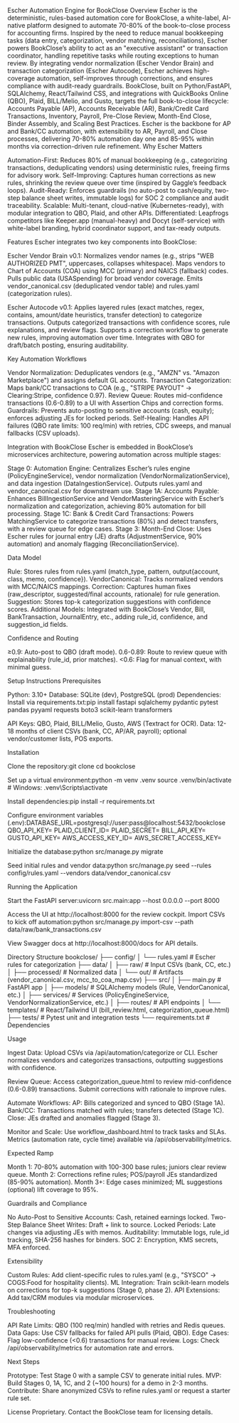 Escher Automation Engine for BookClose
Overview
Escher is the deterministic, rules-based automation core for BookClose, a white-label, AI-native platform designed to automate 70-80% of the book-to-close process for accounting firms. Inspired by the need to reduce manual bookkeeping tasks (data entry, categorization, vendor matching, reconciliations), Escher powers BookClose’s ability to act as an "executive assistant" or transaction coordinator, handling repetitive tasks while routing exceptions to human review. By integrating vendor normalization (Escher Vendor Brain) and transaction categorization (Escher Autocode), Escher achieves high-coverage automation, self-improves through corrections, and ensures compliance with audit-ready guardrails.
BookClose, built on Python/FastAPI, SQLAlchemy, React/Tailwind CSS, and integrations with QuickBooks Online (QBO), Plaid, BILL/Melio, and Gusto, targets the full book-to-close lifecycle: Accounts Payable (AP), Accounts Receivable (AR), Bank/Credit Card Transactions, Inventory, Payroll, Pre-Close Review, Month-End Close, Binder Assembly, and Scaling Best Practices. Escher is the backbone for AP and Bank/CC automation, with extensibility to AR, Payroll, and Close processes, delivering 70-80% automation day one and 85-95% within months via correction-driven rule refinement.
Why Escher Matters

Automation-First: Reduces 80% of manual bookkeeping (e.g., categorizing transactions, deduplicating vendors) using deterministic rules, freeing firms for advisory work.
Self-Improving: Captures human corrections as new rules, shrinking the review queue over time (inspired by Gaggle’s feedback loops).
Audit-Ready: Enforces guardrails (no auto-post to cash/equity, two-step balance sheet writes, immutable logs) for SOC 2 compliance and audit traceability.
Scalable: Multi-tenant, cloud-native (Kubernetes-ready), with modular integration to QBO, Plaid, and other APIs.
Differentiated: Leapfrogs competitors like Keeper.app (manual-heavy) and Docyt (self-service) with white-label branding, hybrid coordinator support, and tax-ready outputs.

Features
Escher integrates two key components into BookClose:

Escher Vendor Brain v0.1:
Normalizes vendor names (e.g., strips "WEB AUTHORIZED PMT", uppercases, collapses whitespace).
Maps vendors to Chart of Accounts (COA) using MCC (primary) and NAICS (fallback) codes.
Pulls public data (USASpending) for broad vendor coverage.
Emits vendor_canonical.csv (deduplicated vendor table) and rules.yaml (categorization rules).


Escher Autocode v0.1:
Applies layered rules (exact matches, regex, contains, amount/date heuristics, transfer detection) to categorize transactions.
Outputs categorized transactions with confidence scores, rule explanations, and review flags.
Supports a correction workflow to generate new rules, improving automation over time.
Integrates with QBO for draft/batch posting, ensuring auditability.



Key Automation Workflows

Vendor Normalization: Deduplicates vendors (e.g., "AMZN" vs. "Amazon Marketplace") and assigns default GL accounts.
Transaction Categorization: Maps bank/CC transactions to COA (e.g., "STRIPE PAYOUT" → Clearing:Stripe, confidence 0.97).
Review Queue: Routes mid-confidence transactions (0.6-0.89) to a UI with Assertion Chips and correction forms.
Guardrails: Prevents auto-posting to sensitive accounts (cash, equity); enforces adjusting JEs for locked periods.
Self-Healing: Handles API failures (QBO rate limits: 100 req/min) with retries, CDC sweeps, and manual fallbacks (CSV uploads).

Integration with BookClose
Escher is embedded in BookClose’s microservices architecture, powering automation across multiple stages:

Stage 0: Automation Engine: Centralizes Escher’s rules engine (PolicyEngineService), vendor normalization (VendorNormalizationService), and data ingestion (DataIngestionService). Outputs rules.yaml and vendor_canonical.csv for downstream use.
Stage 1A: Accounts Payable: Enhances BillIngestionService and VendorMasteringService with Escher’s normalization and categorization, achieving 80% automation for bill processing.
Stage 1C: Bank & Credit Card Transactions: Powers MatchingService to categorize transactions (80%) and detect transfers, with a review queue for edge cases.
Stage 3: Month-End Close: Uses Escher rules for journal entry (JE) drafts (AdjustmentService, 90% automation) and anomaly flagging (ReconciliationService).

Data Model

Rule: Stores rules from rules.yaml (match_type, pattern, output{account, class, memo, confidence}).
VendorCanonical: Tracks normalized vendors with MCC/NAICS mappings.
Correction: Captures human fixes (raw_descriptor, suggested/final accounts, rationale) for rule generation.
Suggestion: Stores top-k categorization suggestions with confidence scores.
Additional Models: Integrated with BookClose’s Vendor, Bill, BankTransaction, JournalEntry, etc., adding rule_id, confidence, and suggestion_id fields.

Confidence and Routing

≥0.9: Auto-post to QBO (draft mode).
0.6-0.89: Route to review queue with explainability (rule_id, prior matches).
<0.6: Flag for manual context, with minimal guess.

Setup Instructions
Prerequisites

Python: 3.10+
Database: SQLite (dev), PostgreSQL (prod)
Dependencies: Install via requirements.txt:pip install fastapi sqlalchemy pydantic pytest pandas pyyaml requests boto3 scikit-learn transformers


API Keys: QBO, Plaid, BILL/Melio, Gusto, AWS (Textract for OCR).
Data: 12-18 months of client CSVs (bank, CC, AP/AR, payroll); optional vendor/customer lists, POS exports.

Installation

Clone the repository:git clone <bookclose-repo-url>
cd bookclose


Set up a virtual environment:python -m venv .venv
source .venv/bin/activate  # Windows: .venv\Scripts\activate


Install dependencies:pip install -r requirements.txt


Configure environment variables (.env):DATABASE_URL=postgresql://user:pass@localhost:5432/bookclose
QBO_API_KEY=<your-key>
PLAID_CLIENT_ID=<your-id>
PLAID_SECRET=<your-secret>
BILL_API_KEY=<your-key>
GUSTO_API_KEY=<your-key>
AWS_ACCESS_KEY_ID=<your-key>
AWS_SECRET_ACCESS_KEY=<your-secret>


Initialize the database:python src/manage.py migrate


Seed initial rules and vendor data:python src/manage.py seed --rules config/rules.yaml --vendors data/vendor_canonical.csv



Running the Application

Start the FastAPI server:uvicorn src.main:app --host 0.0.0.0 --port 8000


Access the UI at http://localhost:8000 for the review cockpit.
Import CSVs to kick off automation:python src/manage.py import-csv --path data/raw/bank_transactions.csv


View Swagger docs at http://localhost:8000/docs for API details.

Directory Structure
bookclose/
├── config/
│   └── rules.yaml              # Escher rules for categorization
├── data/
│   ├── raw/                    # Input CSVs (bank, CC, etc.)
│   ├── processed/              # Normalized data
│   └── out/                    # Artifacts (vendor_canonical.csv, mcc_to_coa_map.csv)
├── src/
│   ├── main.py                 # FastAPI app
│   ├── models/                 # SQLAlchemy models (Rule, VendorCanonical, etc.)
│   ├── services/               # Services (PolicyEngineService, VendorNormalizationService, etc.)
│   ├── routes/                 # API endpoints
│   └── templates/              # React/Tailwind UI (bill_review.html, categorization_queue.html)
├── tests/                      # Pytest unit and integration tests
└── requirements.txt            # Dependencies

Usage

Ingest Data:
Upload CSVs via /api/automation/categorize or CLI.
Escher normalizes vendors and categorizes transactions, outputting suggestions with confidence.


Review Queue:
Access categorization_queue.html to review mid-confidence (0.6-0.89) transactions.
Submit corrections with rationale to improve rules.


Automate Workflows:
AP: Bills categorized and synced to QBO (Stage 1A).
Bank/CC: Transactions matched with rules; transfers detected (Stage 1C).
Close: JEs drafted and anomalies flagged (Stage 3).


Monitor and Scale:
Use workflow_dashboard.html to track tasks and SLAs.
Metrics (automation rate, cycle time) available via /api/observability/metrics.



Expected Ramp

Month 1: 70-80% automation with 100-300 base rules; juniors clear review queue.
Month 2: Corrections refine rules; POS/payroll JEs standardized (85-90% automation).
Month 3+: Edge cases minimized; ML suggestions (optional) lift coverage to 95%.

Guardrails and Compliance

No Auto-Post to Sensitive Accounts: Cash, retained earnings locked.
Two-Step Balance Sheet Writes: Draft + link to source.
Locked Periods: Late changes via adjusting JEs with memos.
Auditability: Immutable logs, rule_id tracking, SHA-256 hashes for binders.
SOC 2: Encryption, KMS secrets, MFA enforced.

Extensibility

Custom Rules: Add client-specific rules to rules.yaml (e.g., "SYSCO" → COGS:Food for hospitality clients).
ML Integration: Train scikit-learn models on corrections for top-k suggestions (Stage 0, phase 2).
API Extensions: Add tax/CRM modules via modular microservices.

Troubleshooting

API Rate Limits: QBO (100 req/min) handled with retries and Redis queues.
Data Gaps: Use CSV fallbacks for failed API pulls (Plaid, QBO).
Edge Cases: Flag low-confidence (<0.6) transactions for manual review.
Logs: Check /api/observability/metrics for automation rate and errors.

Next Steps

Prototype: Test Stage 0 with a sample CSV to generate initial rules.
MVP: Build Stages 0, 1A, 1C, and 2 (~100 hours) for a demo in 2-3 months.
Contribute: Share anonymized CSVs to refine rules.yaml or request a starter rule set.

License
Proprietary. Contact the BookClose team for licensing details.
